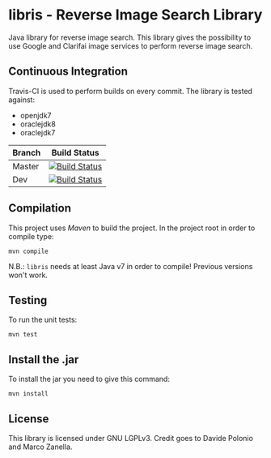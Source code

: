 # libris - Reverse Image Search Library
Java library for reverse image search.
This library gives the possibility to use Google and Clarifai image services to perform reverse image search.

## Continuous Integration
Travis-CI is used to perform builds on every commit. The library is tested against:
- openjdk7
- oraclejdk8
- oraclejdk7

| Branch | Build Status |
| ------ | -------------|
| Master | [![Build Status](https://travis-ci.com/Polpetta/libris.svg?token=ci1gnGXmpJTvBk4nzckq&branch=master)](https://travis-ci.com/Polpetta/libris) |
| Dev    | [![Build Status](https://travis-ci.com/Polpetta/libris.svg?token=ci1gnGXmpJTvBk4nzckq&branch=dev)](https://travis-ci.com/Polpetta/libris)    |

## Compilation
This project uses _Maven_ to build the project. In the project root in order to compile type:
```
mvn compile
```
N.B.: `libris` needs at least Java v7 in order to compile! Previous versions won't work.

## Testing
To run the unit tests:
```
mvn test
```

## Install the .jar
To install the jar you need to give this command:
```
mvn install
```

## License

This library is licensed under GNU LGPLv3. Credit goes to Davide Polonio and Marco Zanella.
